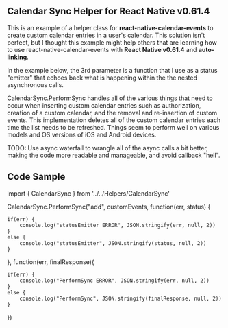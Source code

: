 Calendar Sync Helper for React Native v0.61.4
------------------

This is an example of a helper class for **react-native-calendar-events** to create custom calendar entries in a user's calendar. This solution isn't perfect, but I thought this example might help others that are learning how to use react-native-calendar-events with **React Native v0.61.4** and **auto-linking**.

In the example below, the 3rd parameter is a function that I use as a status "emitter" that echoes back what is happening within the the nested asynchronous calls.

CalendarSync.PerformSync handles all of the various things that need to occur when inserting custom 
calendar entries such as authorization, creation of a custom calendar, and the removal and re-insertion of custom events. This implementation deletes all of the custom calendar entries 
each time the list needs to be refreshed. Things seem to perform well on various models and OS versions of iOS and Android devices.

TODO: Use async waterfall to wrangle all of the async calls a bit better, making the code more readable and manageable, and avoid callback "hell".


Code Sample
------------------

import { CalendarSync } from '../../Helpers/CalendarSync'

CalendarSync.PerformSync("add", customEvents, function(err, status) {

    if(err) {
        console.log("statusEmitter ERROR", JSON.stringify(err, null, 2))
    }
    else {
        console.log("statusEmitter", JSON.stringify(status, null, 2))
    }
    

}, function(err, finalResponse){

    if(err) {
        console.log("PerformSync ERROR", JSON.stringify(err, null, 2))
    }
    else {
        console.log("PerformSync", JSON.stringify(finalResponse, null, 2))
    }

})


